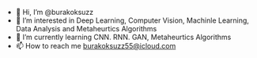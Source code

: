 - 👋 Hi, I’m @burakoksuzz
- 👀 I’m interested in Deep Learning, Computer Vision, Machinle Learning, Data Analysis and Metaheurtics Algorithms
- 🌱 I’m currently learning CNN. RNN. GAN, Metaheurtics Algorithms
- 📫 How to reach me burakoksuzz55@icloud.com


<!---
burakoksuzz/burakoksuzz is a ✨ special ✨ repository because its `README.md` (this file) appears on your GitHub profile.
You can click the Preview link to take a look at your changes.
--->
